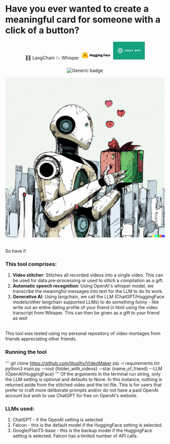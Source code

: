 # Have you ever wanted to create a meaningful card for someone with a click of a button?

<div align="center">

🦜️🔗 LangChain
📉 Whisper
<img width = "100px" src="images/huggingface.png">
<img width = "100px" src="images/chatgpt.png">
<br><br>
![Generic badge](https://img.shields.io/badge/STATUS-INPROGRESS-<COLOR>.svg)
</div>

<p align="center">
  <img src="images/AI_gift.png">
</p> <br>
So have I! 

### This tool comprises: <br>
1. **Video stitcher**: Stitches all recorded videos into a single video. This can be used for data pre-processing or used to stitch a compilation as a gift.
2. **Automatic speech recognition**: Using OpenAI's whisper model, we transcribe the meaningful messages into text for the LLM to do its work.
3. **Generative AI**: Using langchain, we call the LLM (ChatGPT/HuggingFace models/other langchain supported LLMs) to do something funny - like write out an entire dating profile of your friend in html using the video transcript from Whisper. This can then be given as a gift to your friend as well
<br>
This tool was tested using my personal repository of video montages from friends appreciating other friends.

### Running the tool
'''
git clone https://github.com/tituslhy/VideoMaker
pip -r requirements.txt
python3 main.py --root {folder_with_videos} --star {name_of_friend} --LLM {OpenAI/HuggingFace}
'''
Of the arguments in the terminal run string, only the LLM setting is optional and defaults to None. In this instance, nothing is returned aside from the stitched video and the txt file. This is for users that prefer to craft more deliberate prompts and/or do not have a paid OpenAI account but wish to use ChatGPT for free on OpenAI's website.

### LLMs used:
1. ChatGPT - if the OpenAI setting is selected
2. Falcon - this is the default model if the HuggingFace setting is selected.
3. Google/FlanT5-base - this is the backup model if the HuggingFace setting is selected. Falcon has a limited number of API calls.